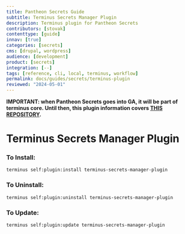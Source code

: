 ```yaml
---
title: Pantheon Secrets Guide
subtitle: Terminus Secrets Manager Plugin
description: Terminus plugin for Pantheon Secrets
contributors: [stovak]
contenttype: [guide]
innav: [true]
categories: [secrets]
cms: [drupal, wordpress]
audience: [development]
product: [secrets]
integration: [--]
tags: [reference, cli, local, terminus, workflow]
permalink: docs/guides/secrets/terminus-plugin
reviewed: "2024-05-01"
---
```


**IMPORTANT: when Pantheon Secrets goes into GA, it will be part of terminus core. Until then, this plugin information covers [THIS REPOSITORY]( https://github.com/pantheon-systems/terminus-secrets-manager-plugin).**

# Terminus Secrets Manager Plugin

### To Install:

```
terminus self:plugin:install terminus-secrets-manager-plugin
```

### To Uninstall:

```
terminus self:plugin:uninstall terminus-secrets-manager-plugin
```

### To Update:

```
terminus self:plugin:update terminus-secrets-manager-plugin
```

